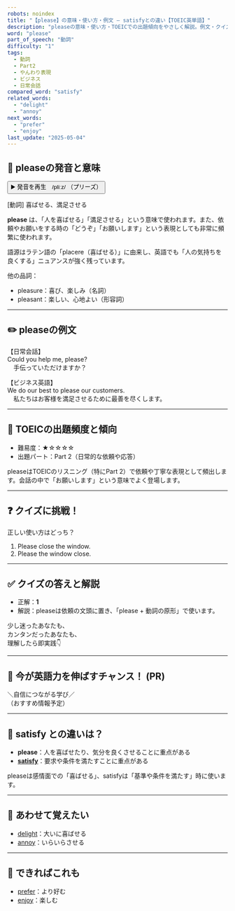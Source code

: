 ```yaml
---
robots: noindex
title: "【please】の意味・使い方・例文 ― satisfyとの違い【TOEIC英単語】"
description: "pleaseの意味・使い方・TOEICでの出題傾向をやさしく解説。例文・クイズ付きでsatisfyとの違いもわかりやすく学べます。"
word: "please"
part_of_speech: "動詞"
difficulty: "1"
tags:
  - 動詞
  - Part2
  - やんわり表現
  - ビジネス
  - 日常会話
compared_word: "satisfy"
related_words:
  - "delight"
  - "annoy"
next_words:
  - "prefer"
  - "enjoy"
last_update: "2025-05-04"
---
```


## 🔰 pleaseの発音と意味

<button class="play-audio" onclick="playTTS('please')">
  <span class="play-audio-main">
    ▶️ 発音を再生　/pliːz/
  </span>
  <span class="play-audio-sub">
    （プリーズ）
  </span>
</button>

[動詞] 喜ばせる、満足させる

**please** は、「人を喜ばせる」「満足させる」という意味で使われます。また、依頼やお願いをする時の「どうぞ」「お願いします」という表現としても非常に頻繁に使われます。

語源はラテン語の「placere（喜ばせる）」に由来し、英語でも「人の気持ちを良くする」ニュアンスが強く残っています。

他の品詞：  
- pleasure：喜び、楽しみ（名詞）
- pleasant：楽しい、心地よい（形容詞）

---

## ✏️ pleaseの例文

【日常会話】  
Could you help me, please?  
　手伝っていただけますか？

【ビジネス英語】  
We do our best to please our customers.  
　私たちはお客様を満足させるために最善を尽くします。

---

## 🎯 TOEICの出題頻度と傾向

- 難易度：★☆☆☆☆
- 出題パート：Part 2（日常的な依頼や応答）

pleaseはTOEICのリスニング（特にPart 2）で依頼や丁寧な表現として頻出します。会話の中で「お願いします」という意味でよく登場します。

---

## ❓ クイズに挑戦！

正しい使い方はどっち？

1. Please close the window.
2. Please the window close.

---

## ✅ クイズの答えと解説

- 正解：**1**
- 解説：pleaseは依頼の文頭に置き、「please + 動詞の原形」で使います。

少し迷ったあなたも、  
カンタンだったあなたも、  
理解したら即実践👇️

---

## 🚀 今が英語力を伸ばすチャンス！ (PR)

<div class="info-center">
＼自信につながる学び／<br>  
（おすすめ情報予定）
</div>

---

## 🤔  satisfy との違いは？

- **please**：人を喜ばせたり、気分を良くさせることに重点がある
- **[satisfy](/word/satisfy/)**：要求や条件を満たすことに重点がある

pleaseは感情面での「喜ばせる」、satisfyは「基準や条件を満たす」時に使います。

---

## 🧩 あわせて覚えたい

- [delight](/word/delight/)：大いに喜ばせる
- [annoy](/word/annoy/)：いらいらさせる

---

## 📖 できればこれも

- [prefer](/word/prefer/)：より好む
- [enjoy](/word/enjoy/)：楽しむ

<!-- cvid: aid23_bid18 -->
